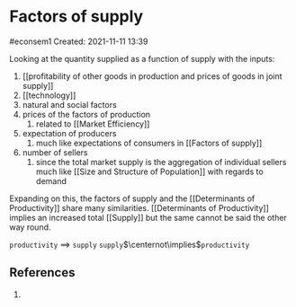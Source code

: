 # Factors of supply
#econsem1 
Created: 2021-11-11 13:39

Looking at the quantity supplied as a function of supply with the inputs: 

1. [[profitability of other goods in production and prices of goods in joint supply]]
2. [[technology]]
3. natural and social factors
4. prices of the factors of production
	1. related to [[Market Efficiency]]
5. expectation of producers
	1. much like expectations of consumers in [[Factors of supply]]
6. number of sellers
	1. since the total market supply is the aggregation of individual sellers much like [[Size and Structure of Population]] with regards to demand

Expanding on this, the factors of supply and the [[Determinants of Productivity]] share many similarities. [[Determinants of Productivity]] implies an increased total [[Supply]] but the same cannot be said the other way round. 

`productivity` $\implies$ `supply`
`supply`$\centernot\implies$`productivity`



## References
1. 